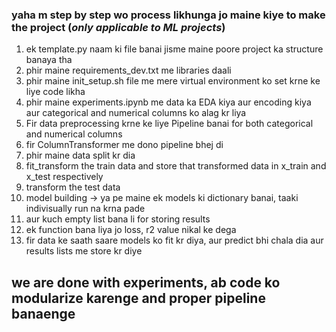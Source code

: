 ### yaha m step by step wo process likhunga jo maine kiye to make the project (*only applicable to ML projects*)
1. ek template.py naam ki file banai jisme maine poore project ka structure banaya tha
2. phir maine requirements_dev.txt me libraries daali
3. phir maine init_setup.sh file me mere virtual environment ko set krne ke liye code likha 
4. phir maine experiments.ipynb me data ka EDA kiya aur encoding kiya aur categorical and numerical columns ko alag kr liya
5. Fir data preprocessing krne ke liye Pipeline banai for both categorical and numerical columns
6. fir ColumnTransformer me dono pipeline bhej di
7. phir maine data split kr dia
8. fit_transform the train data and store that transformed data in x_train and x_test respectively
9. transform the test data
10. model building -> ya pe maine ek models ki dictionary banai, taaki indivisually run na krna pade
11. aur kuch empty list bana li for storing results
12. ek function bana liya jo loss, r2 value nikal ke dega
13. fir data ke saath saare models ko fit kr diya, aur predict bhi chala dia aur results lists me store kr diye
## we are done with experiments, ab code ko modularize karenge and proper pipeline banaenge